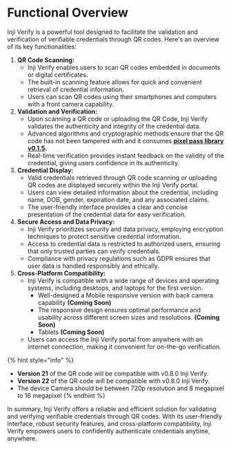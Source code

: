 # Functional Overview

Inji Verify is a powerful tool designed to facilitate the validation and verification of verifiable credentials through QR codes. Here's an overview of its key functionalities:

1. **QR Code Scanning:**
   * Inji Verify enables users to scan QR codes embedded in documents or digital certificates.
   * The built-in scanning feature allows for quick and convenient retrieval of credential information.
   * Users can scan QR codes using their smartphones and computers with a front camera capability.
2. **Validation and Verification:**
   * Upon scanning a QR code or uploading the QR Code, Inji Verify validates the authenticity and integrity of the credential data.
   * Advanced algorithms and cryptographic methods ensure that the QR code has not been tampered with and it consumes [**pixel pass library v0.1.5**](https://www.npmjs.com/package/@mosip/pixelpass/v/0.1.5)**.**
   * Real-time verification provides instant feedback on the validity of the credential, giving users confidence in its authenticity.
3. **Credential Display:**
   * Valid credentials retrieved through QR code scanning or uploading QR codes are displayed securely within the Inji Verify portal.
   * Users can view detailed information about the credential, including name, DOB, gender, expiration date, and any associated claims.
   * The user-friendly interface provides a clear and concise presentation of the credential data for easy verification.
4. **Secure Access and Data Privacy:**
   * Inji Verify prioritizes security and data privacy, employing encryption techniques to protect sensitive credential information.
   * Access to credential data is restricted to authorized users, ensuring that only trusted parties can verify credentials.
   * Compliance with privacy regulations such as GDPR ensures that user data is handled responsibly and ethically.
5. **Cross-Platform Compatibility:**
   * Inji Verify is compatible with a wide range of devices and operating systems, including desktops, and laptops for the first version.
     * Well-designed a Mobile responsive version with back camera capability **(Coming Soon)**
     * The responsive design ensures optimal performance and usability across different screen sizes and resolutions. **(Coming Soon)**
     * Tablets **(Coming Soon)**&#x20;
   * Users can access the Inji Verify portal from anywhere with an internet connection, making it convenient for on-the-go verification.

{% hint style="info" %}
* **Version 21** of the QR code will be compatible with v0.8.0 Inji Verify.
* **Version 22** of the QR code will be compatible with v0.8.0 Inji Verify.
* The device Camera should be between 720p resolution and 8 megapixel to 16 megapixel
{% endhint %}

In summary, Inji Verify offers a reliable and efficient solution for validating and verifying verifiable credentials through QR codes. With its user-friendly interface, robust security features, and cross-platform compatibility, Inji Verify empowers users to confidently authenticate credentials anytime, anywhere.
